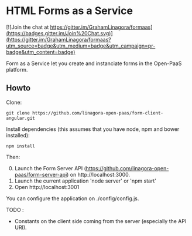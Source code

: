 # HTML Forms as a Service

[![Join the chat at https://gitter.im/GrahamLinagora/formaas](https://badges.gitter.im/Join%20Chat.svg)](https://gitter.im/GrahamLinagora/formaas?utm_source=badge&utm_medium=badge&utm_campaign=pr-badge&utm_content=badge)

Form as a Service let you create and instanciate forms in the Open-PaaS platform.

## Howto

Clone:

    git clone https://github.com/linagora-open-paas/form-client-angular.git

Install dependencies (this assumes that you have node, npm and bower installed):

    npm install

Then:

0. Launch the Form Server API (https://github.com/linagora-open-paas/form-server-api) on http://localhost:3000.
1. Launch the current application 'node server' or 'npm start'
2. Open http://localhost:3001

You can configure the application on ./config/config.js.

TODO :

- Constants on the client side coming from the server (especially the API URI).
